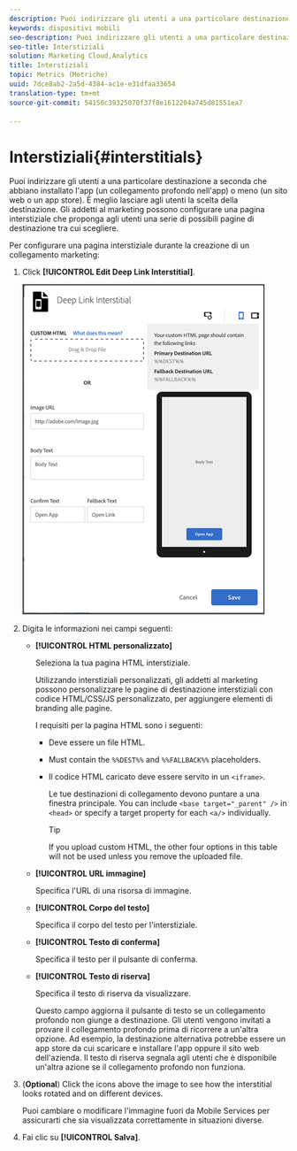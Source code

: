 ```yaml
---
description: Puoi indirizzare gli utenti a una particolare destinazione a seconda che abbiano installato l'app (un collegamento profondo nell'app) o meno (un sito web o un app store).
keywords: dispositivi mobili
seo-description: Puoi indirizzare gli utenti a una particolare destinazione a seconda che abbiano installato l'app (un collegamento profondo nell'app) o meno (un sito web o un app store).
seo-title: Interstiziali
solution: Marketing Cloud,Analytics
title: Interstiziali
topic: Metrics (Metriche)
uuid: 7dce8ab2-2a5d-4384-ac1e-e31dfaa33654
translation-type: tm+mt
source-git-commit: 54150c39325070f37f8e1612204a745d81551ea7

---
```



# Interstiziali{#interstitials}

Puoi indirizzare gli utenti a una particolare destinazione a seconda che abbiano installato l'app (un collegamento profondo nell'app) o meno (un sito web o un app store). È meglio lasciare agli utenti la scelta della destinazione. Gli addetti al marketing possono configurare una pagina interstiziale che proponga agli utenti una serie di possibili pagine di destinazione tra cui scegliere.

Per configurare una pagina interstiziale durante la creazione di un collegamento marketing:

1. Click **[!UICONTROL Edit Deep Link Interstitial]**.

   ![Interstiziale collegamento profondo](assets/interstitial2.png)

1. Digita le informazioni nei campi seguenti:

   * **[!UICONTROL HTML personalizzato]**

      Seleziona la tua pagina HTML interstiziale.

      Utilizzando interstiziali personalizzati, gli addetti al marketing possono personalizzare le pagine di destinazione interstiziali con codice HTML/CSS/JS personalizzato, per aggiungere elementi di branding alle pagine.

      I requisiti per la pagina HTML sono i seguenti:

      * Deve essere un file HTML.
      * Must contain the `%%DEST%%` and `%%FALLBACK%%` placeholders.
      * Il codice HTML caricato deve essere servito in un `<iframe>`.

         Le tue destinazioni di collegamento devono puntare a una finestra principale. You can include `<base target="_parent" />` in `<head>` or specify a target property for each `<a/>` individually.

         >[!TIP]
         >
         >If you upload custom HTML, the other four options in this table will not be used unless you remove the uploaded file.
   * **[!UICONTROL URL immagine]**

      Specifica l'URL di una risorsa di immagine.

   * **[!UICONTROL Corpo del testo]**

      Specifica il corpo del testo per l'interstiziale.

   * **[!UICONTROL Testo di conferma]**

      Specifica il testo per il pulsante di conferma.

   * **[!UICONTROL Testo di riserva]**

      Specifica il testo di riserva da visualizzare.

      Questo campo aggiorna il pulsante di testo se un collegamento profondo non giunge a destinazione. Gli utenti vengono invitati a provare il collegamento profondo prima di ricorrere a un'altra opzione. Ad esempio, la destinazione alternativa potrebbe essere un app store da cui scaricare e installare l'app oppure il sito web dell'azienda. Il testo di riserva segnala agli utenti che è disponibile un'altra azione se il collegamento profondo non funziona.


1. (**Optional**) Click the icons above the image to see how the interstitial looks rotated and on different devices.

   Puoi cambiare o modificare l'immagine fuori da Mobile Services per assicurarti che sia visualizzata correttamente in situazioni diverse.
1. Fai clic su **[!UICONTROL Salva]**.
